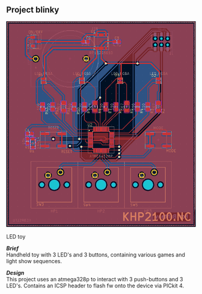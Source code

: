 ## Project blinky  

![KBL2100](/docs/images/KBL2100_layout.PNG "pcb layout")  

LED toy

***Brief***  
Handheld toy with 3 LED's and 3 buttons, containing various games and light show sequences.

***Design***  
This project uses an atmega328p to interact with 3 push-buttons and 3 LED's.
Contains an ICSP header to flash fw onto the device via PICkit 4.